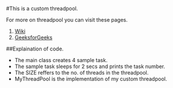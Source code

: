 #This is a custom threadpool.

For more on threadpool you can visit these pages.
 1) [Wiki](https://en.wikipedia.org/wiki/Thread_pool)
 2) [GeeksforGeeks](http://github.com)
 
##Explaination of code.
* The main class creates 4 sample task.
* The sample task sleeps for 2 secs and prints the task number.
* The SIZE reffers to the no. of threads in the threadpool.
* MyThreadPool is the implementation of my custom threadpool.
 